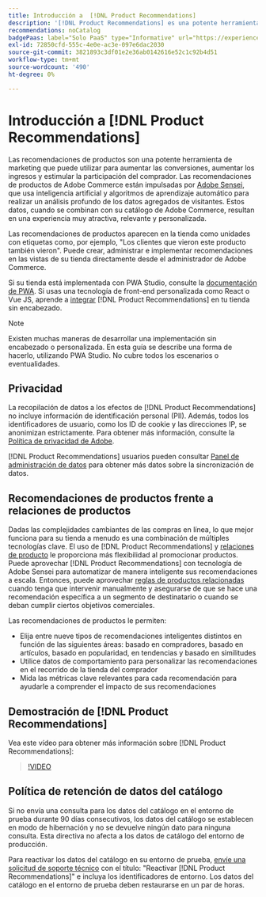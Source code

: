 ```yaml
---
title: Introducción a  [!DNL Product Recommendations]
description: '[!DNL Product Recommendations] es una potente herramienta de marketing que puede usar para aumentar las conversiones, aumentar los ingresos y estimular la participación del comprador.'
recommendations: noCatalog
badgePaas: label="Solo PaaS" type="Informative" url="https://experienceleague.adobe.com/es/docs/commerce/user-guides/product-solutions" tooltip="Se aplica solo a proyectos de Adobe Commerce en la nube (infraestructura PaaS administrada por Adobe) y a proyectos locales."
exl-id: 72850cfd-555c-4e0e-ac3e-097e6dac2030
source-git-commit: 3821893c3df01e2e36ab0142616e52c1c92b4d51
workflow-type: tm+mt
source-wordcount: '490'
ht-degree: 0%

---
```


# Introducción a [!DNL Product Recommendations]

Las recomendaciones de productos son una potente herramienta de marketing que puede utilizar para aumentar las conversiones, aumentar los ingresos y estimular la participación del comprador. Las recomendaciones de productos de Adobe Commerce están impulsadas por [Adobe Sensei](https://www.adobe.com/sensei.html), que usa inteligencia artificial y algoritmos de aprendizaje automático para realizar un análisis profundo de los datos agregados de visitantes. Estos datos, cuando se combinan con su catálogo de Adobe Commerce, resultan en una experiencia muy atractiva, relevante y personalizada.

Las recomendaciones de productos aparecen en la tienda como unidades con etiquetas como, por ejemplo, &quot;Los clientes que vieron este producto también vieron&quot;. Puede crear, administrar e implementar recomendaciones en las vistas de su tienda directamente desde el administrador de Adobe Commerce.

Si su tienda está implementada con PWA Studio, consulte la [documentación de PWA](https://developer.adobe.com/commerce/pwa-studio/integrations/product-recommendations/). Si usas una tecnología de front-end personalizada como React o Vue JS, aprende a [integrar](headless.md) [!DNL Product Recommendations] en tu tienda sin encabezado.

>[!NOTE]
>
>Existen muchas maneras de desarrollar una implementación sin encabezado o personalizada. En esta guía se describe una forma de hacerlo, utilizando PWA Studio. No cubre todos los escenarios o eventualidades.

## Privacidad

La recopilación de datos a los efectos de [!DNL Product Recommendations] no incluye información de identificación personal (PII). Además, todos los identificadores de usuario, como los ID de cookie y las direcciones IP, se anonimizan estrictamente. Para obtener más información, consulte la [Política de privacidad de Adobe](https://www.adobe.com/privacy/policy.html).

[!DNL Product Recommendations] usuarios pueden consultar [Panel de administración de datos](https://experienceleague.adobe.com/docs/commerce-admin/systems/data-transfer/data-dashboard.html?lang=es) para obtener más datos sobre la sincronización de datos.

## Recomendaciones de productos frente a relaciones de productos

Dadas las complejidades cambiantes de las compras en línea, lo que mejor funciona para su tienda a menudo es una combinación de múltiples tecnologías clave. El uso de [!DNL Product Recommendations] y [relaciones de producto](https://experienceleague.adobe.com/docs/commerce-admin/marketing/promotions/product-relationships/product-relationships.html?lang=es) le proporciona más flexibilidad al promocionar productos. Puede aprovechar [!DNL Product Recommendations] con tecnología de Adobe Sensei para automatizar de manera inteligente sus recomendaciones a escala. Entonces, puede aprovechar [reglas de productos relacionadas](https://experienceleague.adobe.com/docs/commerce-admin/marketing/promotions/product-relationships/product-related-rules.html?lang=es) cuando tenga que intervenir manualmente y asegurarse de que se hace una recomendación específica a un segmento de destinatario o cuando se deban cumplir ciertos objetivos comerciales.

Las recomendaciones de productos le permiten:

- Elija entre nueve tipos de recomendaciones inteligentes distintos en función de las siguientes áreas: basado en compradores, basado en artículos, basado en popularidad, en tendencias y basado en similitudes
- Utilice datos de comportamiento para personalizar las recomendaciones en el recorrido de la tienda del comprador
- Mida las métricas clave relevantes para cada recomendación para ayudarle a comprender el impacto de sus recomendaciones

## Demostración de [!DNL Product Recommendations]

Vea este vídeo para obtener más información sobre [!DNL Product Recommendations]:

>[!VIDEO](https://video.tv.adobe.com/v/343991?quality=12)

## Política de retención de datos del catálogo

Si no envía una consulta para los datos del catálogo en el entorno de prueba durante 90 días consecutivos, los datos del catálogo se establecen en modo de hibernación y no se devuelve ningún dato para ninguna consulta. Esta directiva no afecta a los datos de catálogo del entorno de producción.

Para reactivar los datos del catálogo en su entorno de prueba, [envíe una solicitud de soporte técnico](https://experienceleague.adobe.com/es/docs/commerce-knowledge-base/kb/help-center-guide/magento-help-center-user-guide#experience-league-start-page) con el título: &quot;Reactivar [!DNL Product Recommendations]&quot; e incluya los identificadores de entorno. Los datos del catálogo en el entorno de prueba deben restaurarse en un par de horas.
